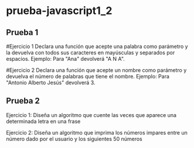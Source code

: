 # prueba-javascript1_2

## Prueba 1

#Ejercicio 1
Declara una función que acepte una palabra como parámetro y la devuelva con todos sus caracteres en mayúsculas y separados por espacios. Ejemplo: Para "Ana" devolverá "A N A".

#Ejercicio 2
Declara una función que acepte un nombre como parámetro y devuelva el número de palabras que tiene el nombre. Ejemplo: Para "Antonio Alberto Jesús" devolverá 3.

## Prueba 2

Ejercicio 1:
Diseña un algoritmo que cuente las veces que aparece una determinada letra en una frase

Ejercicio 2:
Diseña un algoritmo que imprima los números impares entre un número dado por el usuario y los siguientes 50 números
